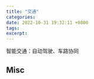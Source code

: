 ```yaml
---
title: "交通"
categories: 
date: 2022-10-31 19:32:11 +0800
tags: 
excerpt: 
---
```




智能交通：自动驾驶、车路协同



## Misc


